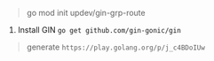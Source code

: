 > go mod init updev/gin-grp-route
1. Install GIN ``go get github.com/gin-gonic/gin``

> generate ``https://play.golang.org/p/j_c4BDoIUw``